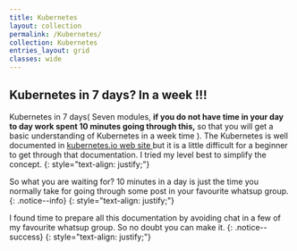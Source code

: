```yaml
---
title: Kubernetes
layout: collection
permalink: /Kubernetes/
collection: Kubernetes
entries_layout: grid
classes: wide
---
```

## Kubernetes in 7 days? In a week !!!


Kubernetes in 7 days( Seven modules, **if you do not have time in your day to day work spent 10 minutes going through this,** so that you will get a basic understanding of Kubernetes in a week time ). The Kubernetes is well documented in [kubernetes.io web site ](https://kubernetes.io/) but it is a little difficult for a beginner to get through that documentation. I tried my level best to simplify the concept.
{: style="text-align: justify;"}

So what you are waiting for? 10 minutes in a day is just the time you normally take for going through some post in your favourite whatsup group.
{: .notice--info}
{: style="text-align: justify;"}

I found time to prepare all this documentation by avoiding chat in a few of my favourite whatsup group. So no doubt you can make it. 
{: .notice--success}
{: style="text-align: justify;"}

